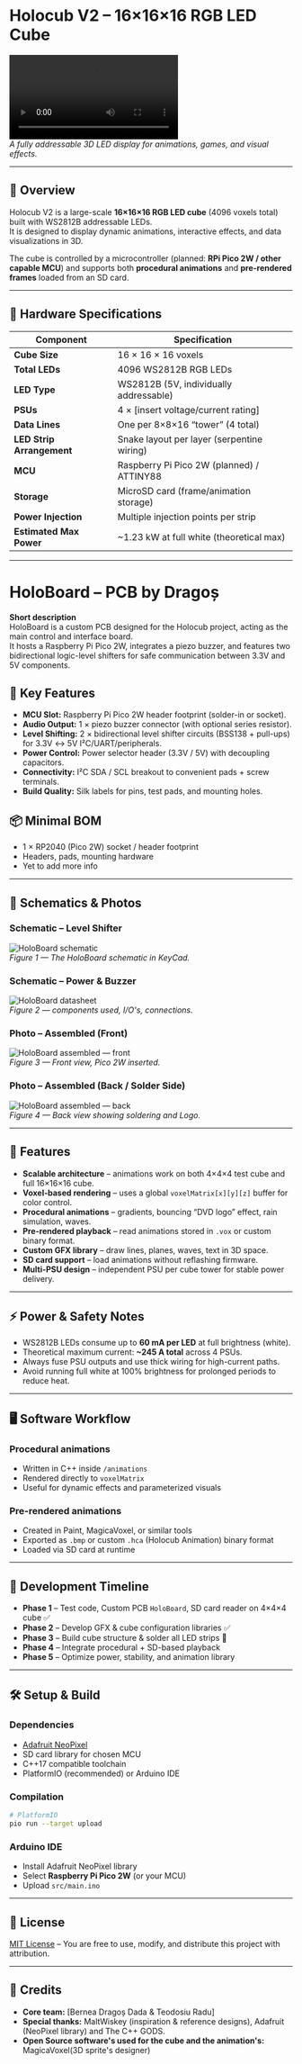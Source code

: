 # **Holocub V2 – 16×16×16 RGB LED Cube**

![LED Cube Example](docs/Videos/Prototype.mp4)  
*A fully addressable 3D LED display for animations, games, and visual effects.*

---

## 📜 Overview
Holocub V2 is a large-scale **16×16×16 RGB LED cube** (4096 voxels total) built with WS2812B addressable LEDs.  
It is designed to display dynamic animations, interactive effects, and data visualizations in 3D.

The cube is controlled by a microcontroller (planned: **RPi Pico 2W / other capable MCU**) and supports both **procedural animations** and **pre-rendered frames** loaded from an SD card.

---

## 🔧 Hardware Specifications

| Component                     | Specification |
|--------------------------------|---------------|
| **Cube Size**                 | 16 × 16 × 16 voxels |
| **Total LEDs**                | 4096 WS2812B RGB LEDs |
| **LED Type**                  | WS2812B (5V, individually addressable) |
| **PSUs**                      | 4 × [insert voltage/current rating] |
| **Data Lines**                | One per 8×8×16 “tower” (4 total) |
| **LED Strip Arrangement**     | Snake layout per layer (serpentine wiring) |
| **MCU**                       | Raspberry Pi Pico 2W (planned) / ATTINY88 |
| **Storage**                   | MicroSD card (frame/animation storage) |
| **Power Injection**           | Multiple injection points per strip |
| **Estimated Max Power**       | ~1.23 kW at full white (theoretical max) |

---

# HoloBoard – PCB by Dragoș

**Short description**  
HoloBoard is a custom PCB designed for the Holocub project, acting as the main control and interface board.  
It hosts a Raspberry Pi Pico 2W, integrates a piezo buzzer, and features two bidirectional logic-level shifters for safe communication between 3.3V and 5V components.

## 🔧 Key Features
- **MCU Slot:** Raspberry Pi Pico 2W header footprint (solder-in or socket).
- **Audio Output:** 1 × piezo buzzer connector (with optional series resistor).
- **Level Shifting:** 2 × bidirectional level shifter circuits (BSS138 + pull-ups) for 3.3V ↔ 5V I²C/UART/peripherals.
- **Power Control:** Power selector header (3.3V / 5V) with decoupling capacitors.
- **Connectivity:** I²C SDA / SCL breakout to convenient pads + screw terminals.
- **Build Quality:** Silk labels for pins, test pads, and mounting holes.

## 📦 Minimal BOM
- 1 × RP2040 (Pico 2W) socket / header footprint
- Headers, pads, mounting hardware
- Yet to add more info

---

## 📜 Schematics & Photos

### **Schematic – Level Shifter**
![HoloBoard schematic](docs/images/schematic.png)  
*Figure 1 — The HoloBoard schematic in KeyCad.*

### **Schematic – Power & Buzzer**
![HoloBoard datasheet](docs/images/datasheet.png)  
*Figure 2 — components used, I/O's, connections.*

### **Photo – Assembled (Front)**
![HoloBoard assembled — front](docs/images/front_assembled.jpg)  
*Figure 3 — Front view, Pico 2W inserted.*

### **Photo – Assembled (Back / Solder Side)**
![HoloBoard assembled — back](docs/images/back_assembled.jpg)  
*Figure 4 — Back view showing soldering and Logo.*

---

## 🚀 Features
- **Scalable architecture** – animations work on both 4×4×4 test cube and full 16×16×16 cube.
- **Voxel-based rendering** – uses a global `voxelMatrix[x][y][z]` buffer for color control.
- **Procedural animations** – gradients, bouncing “DVD logo” effect, rain simulation, waves.
- **Pre-rendered playback** – read animations stored in `.vox` or custom binary format.
- **Custom GFX library** – draw lines, planes, waves, text in 3D space.
- **SD card support** – load animations without reflashing firmware.
- **Multi-PSU design** – independent PSU per cube tower for stable power delivery.

---

## ⚡ Power & Safety Notes
- WS2812B LEDs consume up to **60 mA per LED** at full brightness (white).
- Theoretical maximum current: **~245 A total** across 4 PSUs.
- Always fuse PSU outputs and use thick wiring for high-current paths.
- Avoid running full white at 100% brightness for prolonged periods to reduce heat.

---

## 🖥️ Software Workflow
### **Procedural animations**
- Written in C++ inside `/animations`
- Rendered directly to `voxelMatrix`
- Useful for dynamic effects and parameterized visuals

### **Pre-rendered animations**
- Created in Paint, MagicaVoxel, or similar tools
- Exported as `.bmp` or custom `.hca` (Holocub Animation) binary format
- Loaded via SD card at runtime

---

## 📸 Development Timeline
- **Phase 1** – Test code, Custom PCB `HoloBoard`, SD card reader on 4×4×4 cube ✅
- **Phase 2** – Develop GFX & cube configuration libraries ✅
- **Phase 3** – Build cube structure & solder all LED strips 🔄
- **Phase 4** – Integrate procedural + SD-based playback
- **Phase 5** – Optimize power, stability, and animation library

---

## 🛠️ Setup & Build
### **Dependencies**
- [Adafruit NeoPixel](https://github.com/adafruit/Adafruit_NeoPixel)
- SD card library for chosen MCU
- C++17 compatible toolchain
- PlatformIO (recommended) or Arduino IDE

### **Compilation**
```bash
# PlatformIO
pio run --target upload
```

### **Arduino IDE**
- Install Adafruit NeoPixel library
- Select **Raspberry Pi Pico 2W** (or your MCU)
- Upload `src/main.ino`

---

## 📄 License
[MIT License](LICENSE) – You are free to use, modify, and distribute this project with attribution.

---

## 🙌 Credits
- **Core team:** [Bernea Dragoș Dada & Teodosiu Radu]
- **Special thanks:** MaltWiskey (inspiration & reference designs), Adafruit (NeoPixel library) and The C++ GODS.
- **Open Source software's used for the cube and the animation's:** MagicaVoxel(3D sprite's designer)

